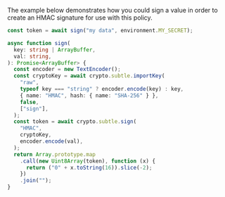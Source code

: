 The example below demonstrates how you could sign a value in order to create an
HMAC signature for use with this policy.

```ts
const token = await sign("my data", environment.MY_SECRET);

async function sign(
  key: string | ArrayBuffer,
  val: string,
): Promise<ArrayBuffer> {
  const encoder = new TextEncoder();
  const cryptoKey = await crypto.subtle.importKey(
    "raw",
    typeof key === "string" ? encoder.encode(key) : key,
    { name: "HMAC", hash: { name: "SHA-256" } },
    false,
    ["sign"],
  );
  const token = await crypto.subtle.sign(
    "HMAC",
    cryptoKey,
    encoder.encode(val),
  );
  return Array.prototype.map
    .call(new Uint8Array(token), function (x) {
      return ("0" + x.toString(16)).slice(-2);
    })
    .join("");
}
```
